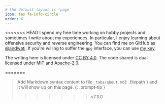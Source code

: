 ```yaml
---
# the default layout is 'page'
icon: fas fa-info-circle
order: 4
---
```


<<<<<<< HEAD
I spend my free time working on hobby projects and sometimes I write about my experiences. In particular, I enjoy learning about offensive security and reverse engineering. You can find me on GitHub as [@andwati]. If you're willing to suffer the `gpg` interface, you can use
[my key].

The writing here is licensed under [CC BY 4.0](https://creativecommons.org/licenses/by/4.0/). The code shared is dual licensed under [MIT](https://opensource.org/license/mit) and [Apache-2.0](https://opensource.org/license/apache-2-0).


[@andwati]: https://github.com/andwati
[my key]: https://github.com/andwati.gpg
=======
> Add Markdown syntax content to file `_tabs/about.md`{: .filepath } and it will show up on this page.
{: .prompt-tip }
>>>>>>> v7.3.0
